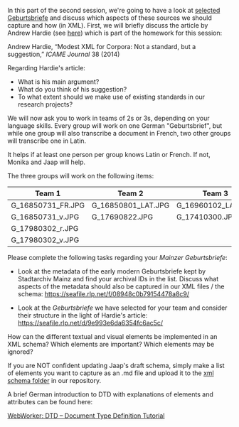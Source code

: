In this part of the second session, we're going to have a look at [selected Geburtsbriefe](https://seafile.rlp.net/d/9e993e6da6354fc6ac5c/) and discuss which aspects of these sources we should capture and how (in XML). First, we will briefly discuss the article by Andrew Hardie (see [here](https://gitlab.rlp.net/teaching-dhlab/dmgk-seminar-digitale-editorik/-/tree/master/Literature%20-%20session%202)) which is part of the homework for this session:

Andrew Hardie, “Modest XML for Corpora: Not a standard, but a suggestion,” _ICAME Journal_ 38 (2014)

Regarding Hardie's article:
- What is his main argument?
- What do you think of his suggestion?
- To what extent should we make use of existing standards in our research projects?

We will now ask you to work in teams of 2s or 3s, depending on your language skills. Every group will work on one German "Geburtsbrief", but while one group will also transcribe a document in French, two other groups will transcribe one in Latin.

It helps if at least one person per group knows Latin or French. If not, Monika and Jaap will help.

The three groups will work on the following items:

| Team 1 | Team 2 |Team 3 |
| ------ | ------ |------ |
| G_16850731_FR.JPG | G_16850801_LAT.JPG |G_16960102_LAT.JPG |
| G_16850731_v.JPG | G_17690822.JPG |G_17410300.JPG |
| G_17980302_r.JPG | | |
| G_17980302_v.JPG | | |

Please complete the following tasks regarding your *Mainzer Geburtsbriefe*:

- Look at the metadata of the early modern Geburtsbriefe kept by Stadtarchiv Mainz and find your archival IDs in the list. Discuss what aspects of the metadata should also be captured in our XML files / the schema:
https://seafile.rlp.net/f/08948c0b79154478a8c9/

- Look at the *Geburtsbriefe* we have selected for your team and consider their structure in the light of Hardie's article:
https://seafile.rlp.net/d/9e993e6da6354fc6ac5c/

How can the different textual and visual elements be implemented in an XML schema? Which elements are important? Which elements may be ignored?

If you are NOT confident updating Jaap's draft schema, simply make a list of elements you want to capture as an .md file and upload it to the [xml schema folder](https://gitlab.rlp.net/teaching-dhlab/dmgk-seminar-digitale-editorik/-/tree/master/XML%20schema) in our repository.

A brief German introduction to DTD with explanations of elements and attributes can be found here:

[WebWorker: DTD – Document Type Definition Tutorial](https://www.webworker.club/dtd-document-type-definition-tutorial/)
